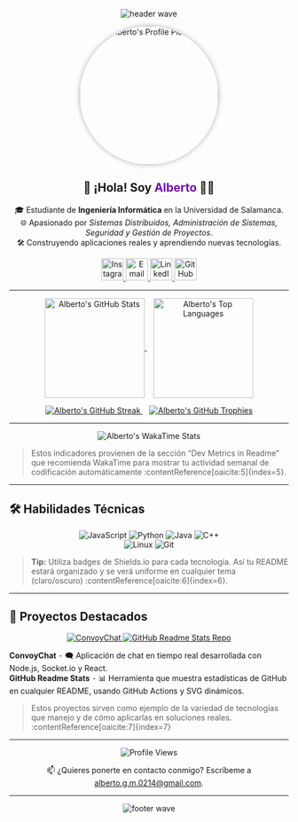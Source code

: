 <!-- ------------------------------------------
  Header Banner (Capsule Render + personalizado)
------------------------------------------- -->
<p align="center">
  <img
    src="https://capsule-render.vercel.app/api?type=waving&color=0:5e60ce,100:7209b7&height=200&section=header&fontColor=ffffff"
    alt="header wave"
  />
</p>

<!-- ------------------------------------------
  Foto de Perfil (centrada y circular)
------------------------------------------- -->
<p align="center">
  <img
    src="https://media2.giphy.com/media/v1.Y2lkPTc5MGI3NjExazlvdjdqc2ljaWlqM2ViZGdma3Y5NGJrcHQ0MWdjcjExOG8xbXJhOSZlcD12MV9pbnRlcm5hbF9naWZfYnlfaWQmY3Q9Zw/XO8RMtRaK73isIt0i2/giphy.gif"
    width="250"
    alt="Alberto's Profile Picture"
    style="border-radius: 50%; box-shadow: 0 0 10px rgba(0,0,0,0.3);"
  />
</p>

<!-- ------------------------------------------
  Nombre e Intro (centrado)
------------------------------------------- -->
<h2 align="center">
  👋 ¡Hola! Soy <span style="color:#7209b7;">Alberto</span> 👨‍💻
</h2>
<p align="center">
  🎓 Estudiante de <strong>Ingeniería Informática</strong> en la
  Universidad de Salamanca. <br />
  🌐 Apasionado por <em>Sistemas Distribuidos, Administración de Sistemas,
  Seguridad y Gestión de Proyectos</em>. <br />
  🛠️ Construyendo aplicaciones reales y aprendiendo nuevas tecnologías.
</p>

<!-- ------------------------------------------
  Redes Sociales & Contacto (badges)
------------------------------------------- -->
<p align="center">
  <a href="https://www.instagram.com/beeto.gm" target="_blank">
    <img
      height="40"
      src="https://img.shields.io/badge/Instagram-%23E4405F.svg?style=for-the-badge&logo=instagram&logoColor=white"
      alt="Instagram"
    />
  </a>
  <a href="mailto:alberto.g.m.0214@gmail.com" target="_blank">
    <img
      height="40"
      src="https://img.shields.io/badge/Email-%23D14836.svg?style=for-the-badge&logo=gmail&logoColor=white"
      alt="Email"
    />
  </a>
  <a
    href="https://www.linkedin.com/in/alberto-garc%C3%ADa-mart%C3%ADn-916871341/"
    target="_blank"
  >
    <img
      height="40"
      src="https://img.shields.io/badge/LinkedIn-%230077B5.svg?style=for-the-badge&logo=linkedin&logoColor=white"
      alt="LinkedIn"
    />
  </a>
  <a href="https://github.com/albergm02" target="_blank">
    <img
      height="40"
      src="https://img.shields.io/badge/GitHub-%23121011.svg?style=for-the-badge&logo=github&logoColor=white"
      alt="GitHub"
    />
  </a>
</p>

---

<!-- #########################################
   SECTION: GitHub Stats (Readme Stats Cards)
   Fuente: anuraghazra/github-readme-stats :contentReference[oaicite:3]{index=3}
######################################### -->

<p align="center">
  <!-- Card: GitHub Stats -->
  <a href="https://github.com/albergm02/github-readme-stats">
    <img
      align="center"
      height="180"
      src="https://github-readme-stats.vercel.app/api?username=albergm02&show_icons=true&theme=transparent&hide_border=true&title_color=7209b7&icon_color=7209b7"
      alt="Alberto's GitHub Stats"
    />
  </a>
  &nbsp;&nbsp;
  <!-- Card: Top Languages -->
  <a href="https://github.com/albergm02/github-readme-stats">
    <img
      align="center"
      height="180"
      src="https://github-readme-stats.vercel.app/api/top-langs/?username=albergm02&layout=compact&langs_count=8&theme=transparent&hide_border=true&title_color=7209b7"
      alt="Alberto's Top Languages"
    />
  </a>
</p>

<p align="center">
  <!-- Card: Streak Stats -->
  <a href="https://github.com/albergm02/github-readme-streak-stats">
    <img
      src="https://github-readme-streak-stats.herokuapp.com/?user=albergm02&theme=dark&hide_border=true&date_format=M%20j%5B%2C%20Y%5D&ring=7209b7&fire=DD2727"
      alt="Alberto's GitHub Streak"
    />
  </a>
  &nbsp;&nbsp;
  <!-- Card: Trophies (GitHub Profile Trophy) -->
  <a href="https://github.com/ryo-ma/github-profile-trophy">
    <img
      src="https://github-profile-trophy.vercel.app/?username=albergm02&theme=onedark&no-bg=true&margin-w=15"
      alt="Alberto's GitHub Trophies"
    />
  </a>
</p>

---

<!-- #########################################
   SECTION: WakaTime & Activity (Metrics dinámicos)
######################################### -->

<p align="center">
  <!-- WakaTime Weekly Coding Activity -->
  <img
    src="https://github-readme-stats.vercel.app/api/wakatime?username=albergm02&layout=compact&theme=transparent&hide_border=true&title_color=7209b7"
    alt="Alberto's WakaTime Stats"
  />
</p>

> Estos indicadores provienen de la sección “Dev Metrics in Readme” que recomienda
> WakaTime para mostrar tu actividad semanal de codificación automáticamente :contentReference[oaicite:5]{index=5}.

---

<!-- #########################################
   SECTION: Habilidades (Skills) / Lenguajes y herramientas
######################################### -->

## 🛠️ Habilidades Técnicas

<p align="center">
  <!-- Lenguajes -->
  <img src="https://img.shields.io/badge/JavaScript-%23F7DF1E.svg?style=for-the-badge&logo=javascript&logoColor=black" alt="JavaScript" />
  <img src="https://img.shields.io/badge/Python-%2314354C.svg?style=for-the-badge&logo=python&logoColor=white" alt="Python" />
  <img src="https://img.shields.io/badge/Java-%23ED8B00.svg?style=for-the-badge&logo=java&logoColor=white" alt="Java" />
  <img src="https://img.shields.io/badge/C++-%2300599C.svg?style=for-the-badge&logo=cplusplus&logoColor=white" alt="C++" />
  <br />
  <!-- Frameworks / Tools -->
  <img src="https://img.shields.io/badge/Linux-%23FCC624.svg?style=for-the-badge&logo=linux&logoColor=black" alt="Linux" />
  <img src="https://img.shields.io/badge/Git-%23F05032.svg?style=for-the-badge&logo=git&logoColor=white" alt="Git" />
</p>

> **Tip:** Utiliza badges de Shields.io para cada tecnología. Así tu README
> estará organizado y se verá uniforme en cualquier tema (claro/oscuro) :contentReference[oaicite:6]{index=6}.

---

<!-- #########################################
   SECTION: Proyectos Destacados
######################################### -->

## 🚀 Proyectos Destacados

<p align="center">
  <a href="https://github.com/albergm02/convoychat" target="_blank">
    <img
      src="https://img.shields.io/badge/ConvoyChat-Chat_App-blue?style=for-the-badge&logo=github"
      alt="ConvoyChat"
    />
  </a>
  <a href="https://github.com/albergm02/github-readme-stats" target="_blank">
    <img
      src="https://img.shields.io/badge/GitHub_Readme_Stats-Repo-blue?style=for-the-badge&logo=github"
      alt="GitHub Readme Stats Repo"
    />
  </a>
</p>

<p>
  <!-- ConvoyChat -->
  <strong>ConvoyChat</strong> ⁃ 🗨️ Aplicación de chat en tiempo real
  desarrollada con Node.js, Socket.io y React. <br />
  <!-- GitHub Readme Stats -->
  <strong>GitHub Readme Stats</strong> ⁃ 📊 Herramienta que muestra estadísticas
  de GitHub en cualquier README, usando GitHub Actions y SVG dinámicos. <br />
  <!-- Aquí podrías añadir más proyectos -->
</p>

> Estos proyectos sirven como ejemplo de la variedad de tecnologías que manejo y
> de cómo aplicarlas en soluciones reales. :contentReference[oaicite:7]{index=7}

---

<!-- #########################################
   SECTION: Contacto / Visitas
######################################### -->

<p align="center">
  <!-- Visitas al perfil -->
  <img
    src="https://visitor-badge.laobi.icu/badge?page_id=albergm02.albergm02"
    alt="Profile Views"
  />
</p>

<p align="center">
  📫 ¿Quieres ponerte en contacto conmigo? Escríbeme a
  <a href="mailto:alberto.g.m.0214@gmail.com">alberto.g.m.0214@gmail.com</a>.
</p>

---

<!-- #########################################
   Footer Banner
######################################### -->

<p align="center">
  <img
    src="https://capsule-render.vercel.app/api?type=waving&color=0:7209b7,100:4361ee&height=120&section=footer&fontColor=ffffff"
    alt="footer wave"
  />
</p>
